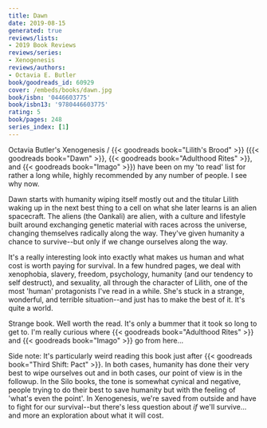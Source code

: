 ```yaml
---
title: Dawn
date: 2019-08-15
generated: true
reviews/lists:
- 2019 Book Reviews
reviews/series:
- Xenogenesis
reviews/authors:
- Octavia E. Butler
book/goodreads_id: 60929
cover: /embeds/books/dawn.jpg
book/isbn: '0446603775'
book/isbn13: '9780446603775'
rating: 5
book/pages: 248
series_index: [1]
---
```

Octavia Butler's Xenogenesis / {{< goodreads book="Lilith's Brood" >}} ({{< goodreads book="Dawn" >}}, {{< goodreads book="Adulthood Rites" >}}, and {{< goodreads book="Imago" >}}) have been on my 'to read' list for rather a long while, highly recommended by any number of people. I see why now.  

Dawn starts with humanity wiping itself mostly out and the titular Lilith waking up in the next best thing to a cell on what she later learns is an alien spacecraft. The aliens (the Oankali) are alien, with a culture and lifestyle built around exchanging genetic material with races across the universe, changing themselves radically along the way. They've given humanity a chance to survive--but only if we change ourselves along the way.  

<!--more-->

It's a really interesting look into exactly what makes us human and what cost is worth paying for survival. In a few hundred pages, we deal with xenophobia, slavery, freedom, psychology, humanity (and our tendency to self destruct), and sexuality, all through the character of Lilith, one of the most 'human' protagonists I've read in a while. She's stuck in a strange, wonderful, and terrible situation--and just has to make the best of it. It's quite a world.  

Strange book. Well worth the read. It's only a bummer that it took so long to get to. I'm really curious where {{< goodreads book="Adulthood Rites" >}} and {{< goodreads book="Imago" >}} go from here...  

Side note: It's particularly weird reading this book just after {{< goodreads book="Third Shift: Pact" >}}. In both cases, humanity has done their very best to wipe ourselves out and in both cases, our point of view is in the followup. In the Silo books, the tone is somewhat cynical and negative, people trying to do their best to save humanity but with the feeling of 'what's even the point'. In Xenogenesis, we're saved from outside and have to fight for our survival--but there's less question about _if_ we'll survive... and more an exploration about what it will cost.